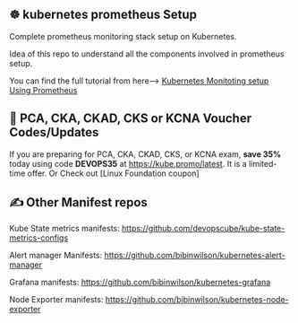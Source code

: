## ☸️ kubernetes prometheus Setup

Complete prometheus monitoring stack setup on Kubernetes.

Idea of this repo to understand all the components involved in prometheus setup.

You can find the full tutorial from here--> [Kubernetes Monitoting setup Using Prometheus](https://devopscube.com/setup-prometheus-monitoring-on-kubernetes/)

## 🚀 PCA, CKA, CKAD, CKS or KCNA Voucher Codes/Updates

If you are preparing for PCA, CKA, CKAD, CKS, or KCNA exam, **save 35%** today using code **DEVOPS35** at https://kube.promo/latest. It is a limited-time offer. Or Check out [Linux Foundation coupon]

## ✍️ Other Manifest repos

Kube State metrics manifests: https://github.com/devopscube/kube-state-metrics-configs

Alert manager Manifests: https://github.com/bibinwilson/kubernetes-alert-manager

Grafana manifests: https://github.com/bibinwilson/kubernetes-grafana

Node Exporter manifests: https://github.com/bibinwilson/kubernetes-node-exporter



